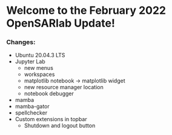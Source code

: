 # Welcome to the February 2022 OpenSARlab Update!

### Changes:
- Ubuntu 20.04.3 LTS
- Jupyter Lab
  - new menus
  - workspaces
  - matplotlib notebook -> matplotlib widget
  - new resource manager location
  - notebook debugger
- mamba
- mamba-gator
- spellchecker
- Custom extensions in topbar
  - Shutdown and logout button

